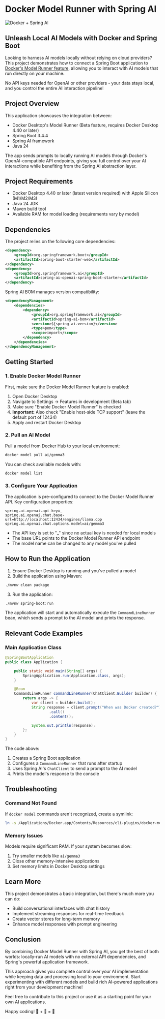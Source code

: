# Docker Model Runner with Spring AI

![Docker + Spring AI](https://img.shields.io/badge/Docker-Spring%20AI-blue)

## Unleash Local AI Models with Docker and Spring Boot

Looking to harness AI models locally without relying on cloud providers? This project demonstrates how to connect a Spring Boot application to [Docker's Model Runner feature](https://docs.docker.com/desktop/features/model-runner/), allowing you to interact with AI models that run directly on your machine.

No API keys needed for OpenAI or other providers - your data stays local, and you control the entire AI interaction pipeline!

## Project Overview

This application showcases the integration between:

- Docker Desktop's Model Runner (Beta feature, requires Docker Desktop 4.40 or later)
- Spring Boot 3.4.4
- Spring AI framework
- Java 24

The app sends prompts to locally running AI models through Docker's OpenAI-compatible API endpoints, giving you full control over your AI interactions while benefiting from the Spring AI abstraction layer.

## Project Requirements

- Docker Desktop 4.40 or later (latest version required) with Apple Silicon (M1/M2/M3)
- Java 24 JDK
- Maven build tool
- Available RAM for model loading (requirements vary by model)

## Dependencies

The project relies on the following core dependencies:

```xml
<dependency>
    <groupId>org.springframework.boot</groupId>
    <artifactId>spring-boot-starter-web</artifactId>
</dependency>
<dependency>
    <groupId>org.springframework.ai</groupId>
    <artifactId>spring-ai-openai-spring-boot-starter</artifactId>
</dependency>
```

Spring AI BOM manages version compatibility:

```xml
<dependencyManagement>
    <dependencies>
        <dependency>
            <groupId>org.springframework.ai</groupId>
            <artifactId>spring-ai-bom</artifactId>
            <version>${spring-ai.version}</version>
            <type>pom</type>
            <scope>import</scope>
        </dependency>
    </dependencies>
</dependencyManagement>
```

## Getting Started

### 1. Enable Docker Model Runner

First, make sure the Docker Model Runner feature is enabled:

1. Open Docker Desktop
2. Navigate to Settings → Features in development (Beta tab)
3. Make sure "Enable Docker Model Runner" is checked
4. **Important:** Also check "Enable host-side TCP support" (leave the default port of 12434)
5. Apply and restart Docker Desktop

### 2. Pull an AI Model

Pull a model from Docker Hub to your local environment:

```bash
docker model pull ai/gemma3
```

You can check available models with:

```bash
docker model list
```

### 3. Configure Your Application

The application is pre-configured to connect to the Docker Model Runner API. Key configuration properties:

```properties
spring.ai.openai.api-key=_
spring.ai.openai.chat.base-url=http://localhost:12434/engines/llama.cpp
spring.ai.openai.chat.options.model=ai/gemma3
```

- The API key is set to "_" since no actual key is needed for local models
- The base URL points to the Docker Model Runner API endpoint
- The model name can be changed to any model you've pulled

## How to Run the Application

1. Ensure Docker Desktop is running and you've pulled a model
2. Build the application using Maven:

```bash
./mvnw clean package
```

3. Run the application:

```bash
./mvnw spring-boot:run
```

The application will start and automatically execute the `CommandLineRunner` bean, which sends a prompt to the AI model and prints the response.

## Relevant Code Examples

### Main Application Class

```java
@SpringBootApplication
public class Application {

    public static void main(String[] args) {
        SpringApplication.run(Application.class, args);
    }

    @Bean
    CommandLineRunner commandLineRunner(ChatClient.Builder builder) {
        return args -> {
            var client = builder.build();
            String response = client.prompt("When was Docker created?")
                    .call()
                    .content();

            System.out.println(response);
        };
    }
}
```

The code above:
1. Creates a Spring Boot application
2. Configures a `CommandLineRunner` that runs after startup
3. Uses Spring AI's `ChatClient` to send a prompt to the AI model
4. Prints the model's response to the console

## Troubleshooting

### Command Not Found

If `docker model` commands aren't recognized, create a symlink:

```bash
ln -s /Applications/Docker.app/Contents/Resources/cli-plugins/docker-model ~/.docker/cli-plugins/docker-model
```

### Memory Issues

Models require significant RAM. If your system becomes slow:
1. Try smaller models like `ai/gemma3`
2. Close other memory-intensive applications
3. Set memory limits in Docker Desktop settings

## Learn More

This project demonstrates a basic integration, but there's much more you can do:
- Build conversational interfaces with chat history
- Implement streaming responses for real-time feedback
- Create vector stores for long-term memory
- Enhance model responses with prompt engineering

## Conclusion

By combining Docker Model Runner with Spring AI, you get the best of both worlds: locally-run AI models with no external API dependencies, and Spring's powerful application framework.

This approach gives you complete control over your AI implementation while keeping data and processing local to your environment. Start experimenting with different models and build rich AI-powered applications right from your development machine!

Feel free to contribute to this project or use it as a starting point for your own AI applications.

Happy coding! 🐳 + 🤖 = 🚀